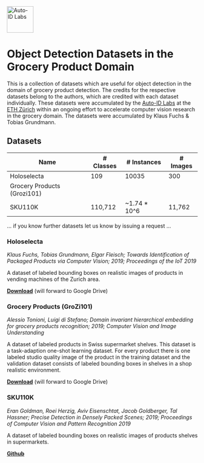 <img src="https://github.com/tobiagru/HoloselectaDataset/blob/master/logo-hr.png?raw=true" alt="Auto-ID Labs" height="70"/>

# Object Detection Datasets in the Grocery Product Domain
This is a collection of datasets which are useful for object detection in the domain of grocery product detection. The credits for the respective datasets belong to the authors, which are credited with each dataset individually. These datasets were accumulated by the [Auto-ID Labs](https://www.autoidlabs.ch/) at the [ETH Zürich](www.ethz.ch) within an ongoing effort to accelerate computer vision research in the grocery domain. The datasets were accumulated by Klaus Fuchs & Tobias Grundmann.

## Datasets
| Name   | # Classes    | # Instances   | # Images   | 
| ------ | ------------ | ------------- | ---------- |
| Holoselecta | 109     | 10035         | 300        | 
| Grocery Products (Grozi101) |  |      |            | 
| SKU110K | 110,712     | ~1.74 * 10^6  | 11,762     |  
... if you know further datasets let us know by issuing a request ...    

### Holoselecta
*Klaus Fuchs, Tobias Grundmann, Elgar Fleisch; Towards Identification of Packaged Products via Computer Vision; 2019; Proceedings of the IoT 2019*  

A dataset of labeled bounding boxes on realistic images of products in vending machines of the Zurich area.  

[**Download**]() (will forward to Google Drive)

### Grocery Products (GroZi101)
*Alessio Tonioni, Luigi di Stefano; Domain invariant hierarchical embedding for grocery products recognition; 2019; Computer Vision and Image Understanding*  

A dataset of labeled products in Swiss supermarket shelves. This dataset is a task-adaption one-shot learning dataset. For every product there is one labeled studio quality image of the product in the training dataset and the validation dataset consists of labeled bounding boxes in shelves in a shop realistic environment.  

[**Download**](https://drive.google.com/open?id=1vvB1hvKhr4pE8zUpPImlogA6kof-kLVN) (will forward to Google Drive)

### SKU110K
*Eran Goldman, Roei Herzig, Aviv Eisenschtat, Jacob Goldberger, Tal Hassner; Precise Detection in Densely Packed Scenes; 2019; Proceedings of Computer Vision and Pattern Recognition 2019*  

A dataset of labeled bounding boxes on realistic images of products shelves in supermarkets.  

[**Github**](https://github.com/eg4000/SKU110K_CVPR19)
